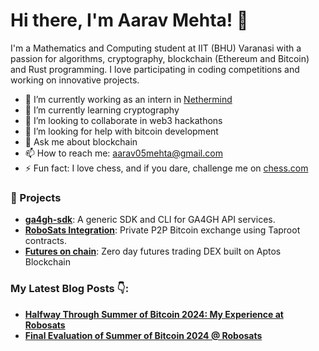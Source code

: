 # Hi there, I'm Aarav Mehta! 👋

I'm a Mathematics and Computing student at IIT (BHU) Varanasi with a passion for algorithms, cryptography, blockchain (Ethereum and Bitcoin) and Rust programming. I love participating in coding competitions and working on innovative projects. <br>
- 🔭 I’m currently working as an intern in [Nethermind](https://www.nethermind.io/)
- 🌱 I’m currently learning cryptography
- 👯 I’m looking to collaborate in web3 hackathons
- 🤔 I’m looking for help with bitcoin development
- 💬 Ask me about blockchain
- 📫 How to reach me: aarav05mehta@gmail.com
- ⚡ Fun fact: I love chess, and if you dare, challenge me on [chess.com](https://www.chess.com/member/aaravm)

### 🚀 Projects
- **[ga4gh-sdk](https://github.com/elixir-cloud-aai/ga4gh-sdk)**: A generic SDK and CLI for GA4GH API services.
- **[RoboSats Integration](https://github.com/RoboSats/taptrade-core)**: Private P2P Bitcoin exchange using Taproot contracts.
- **[Futures on chain](https://github.com/ankur12-1610/futures0xC)**: Zero day futures trading DEX built on Aptos Blockchain

### My Latest Blog Posts 👇:
- **[Halfway Through Summer of Bitcoin 2024: My Experience at Robosats](https://aaravmehta.hashnode.dev/halfway-through-summer-of-bitcoin-2024)**
- **[Final Evaluation of Summer of Bitcoin 2024 @ Robosats](https://aaravmehta.hashnode.dev/final-evaluation-of-summer-of-bitcoin-2024-robosats)**
  
